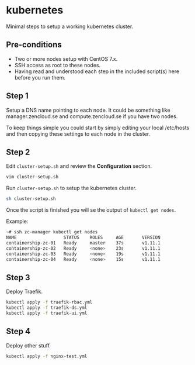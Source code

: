 # kubernetes

Minimal steps to setup a working kubernetes cluster.

## Pre-conditions

- Two or more nodes setup with CentOS 7.x.
- SSH access as root to these nodes.
- Having read and understood each step in the included script(s) here before you run them.

## Step 1

Setup a DNS name pointing to each node. It could be something like manager.zencloud.se and compute.zencloud.se if you have two nodes.

To keep things simple you could start by simply editing your local /etc/hosts and then copying these settings to each node in the cluster.

## Step 2

Edit `cluster-setup.sh` and review the **Configuration** section.

```bash
vim cluster-setup.sh
```

Run `cluster-setup.sh` to setup the kubernetes cluster.

```bash
sh cluster-setup.sh
```

Once the script is finished you will se the output of `kubectl get nodes`.

Example:

```bash
~# ssh zc-manager kubectl get nodes
NAME                  STATUS    ROLES     AGE       VERSION
containership-zc-01   Ready     master    37s       v1.11.1
containership-zc-02   Ready     <none>    23s       v1.11.1
containership-zc-03   Ready     <none>    19s       v1.11.1
containership-zc-04   Ready     <none>    15s       v1.11.1
```

## Step 3

Deploy Traefik.

```bash
kubectl apply -f traefik-rbac.yml
kubectl apply -f traefik-ds.yml
kubectl apply -f traefik-ui.yml
```

## Step 4

Deploy other stuff.

```bash
kubectl apply -f nginx-test.yml
```
